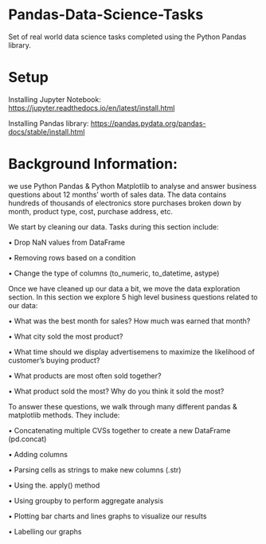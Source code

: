 # Pandas-Data-Science-Tasks
Set of real world data science tasks completed using the Python Pandas library.

# Setup
Installing Jupyter Notebook: https://jupyter.readthedocs.io/en/latest/install.html

Installing Pandas library: https://pandas.pydata.org/pandas-docs/stable/install.html

# Background Information:
we use Python Pandas & Python Matplotlib to analyse and answer business questions about 12 months’ worth of sales data. The data contains hundreds of thousands of electronics store purchases broken down by month, product type, cost, purchase address, etc.

We start by cleaning our data. Tasks during this section include:

•	Drop NaN values from DataFrame

•	Removing rows based on a condition

•	Change the type of columns (to_numeric, to_datetime, astype)

Once we have cleaned up our data a bit, we move the data exploration section. In this section we explore 5 high level business questions related to our data:

•	What was the best month for sales? How much was earned that month?

•	What city sold the most product?

•	What time should we display advertisemens to maximize the likelihood of customer’s buying product?

•	What products are most often sold together?

•	What product sold the most? Why do you think it sold the most?

To answer these questions, we walk through many different pandas & matplotlib methods. They include:

•	Concatenating multiple CVSs together to create a new DataFrame (pd.concat)

•	Adding columns

•	Parsing cells as strings to make new columns (.str)

•	Using the. apply() method

•	Using groupby to perform aggregate analysis

•	Plotting bar charts and lines graphs to visualize our results

•	Labelling our graphs

